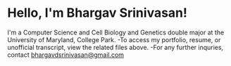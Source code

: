 # Hello, I'm Bhargav Srinivasan!
I'm a Computer Science and Cell Biology and Genetics double major at the University of Maryland, College Park.
-To access my portfolio, resume, or unofficial transcript, view the related files above.
-For any further inquries, contact bhargavdsrinivasan@gmail.com
